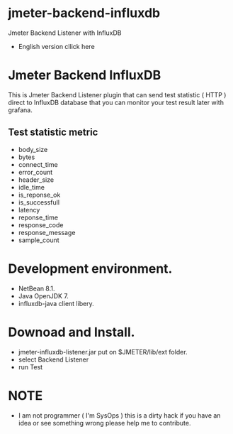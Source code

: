 # jmeter-backend-influxdb
Jmeter Backend Listener with InfluxDB 

- English version cllick here 

# Jmeter Backend InfluxDB 

This is Jmeter Backend Listener plugin that can send test statistic ( HTTP ) direct to InfluxDB database that you can monitor your test result later with grafana.  

## Test statistic metric

- body_size	
- bytes	
- connect_time	
- error_count	
- header_size
- idle_time
- is_reponse_ok	
- is_successfull
- latency
- reponse_time
- response_code
- response_message
- sample_count 

# Development environment. 

- NetBean 8.1.
- Java OpenJDK 7.
- influxdb-java client libery.

# Downoad and Install.
- jmeter-influxdb-listener.jar put on $JMETER/lib/ext folder.
- select Backend Listener
- run Test 

# NOTE 

- I am not programmer ( I'm SysOps ) this is a dirty hack if you have an idea or see something wrong please help me to contribute. 
